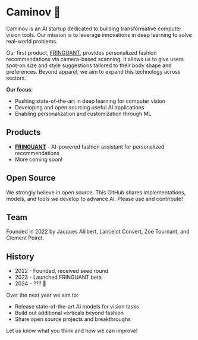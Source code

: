 # Caminov 👗

Caminov is an AI startup dedicated to building transformative computer vision tools. Our mission is to leverage innovations in deep learning to solve real-world problems.

Our first product, [FRINGUANT](https://caminov.com/fringuant), provides personalized fashion recommendations via camera-based scanning. It allows us to give users spot-on size and style suggestions tailored to their body shape and preferences. Beyond apparel, we aim to expand this technology across sectors. 

**Our focus**:

- Pushing state-of-the-art in deep learning for computer vision
- Developing and open sourcing useful AI applications
- Enabling personalization and customization through ML 

## Products

- **[FRINGUANT](https://fringuant.com)** - AI-powered fashion assistant for personalized recommendations
- More coming soon!

## Open Source

We strongly believe in open source. This GitHub shares implementations, models, and tools we develop to advance AI. Please use and contribute!

## Team

Founded in 2022 by Jacques Allibert, Lancelot Convert, Zoe Tournant, and Clement Poiret.

## History

- 2022 - Founded, received seed round  
- 2023 - Launched FRINGUANT beta
- 2024 - ??? 🤫 

Over the next year we aim to:

- Release state-of-the-art AI models for vision tasks
- Build out additional verticals beyond fashion
- Share open source projects and breakthroughs

Let us know what you think and how we can improve!
